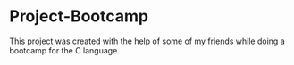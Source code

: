 # Project-Bootcamp
This project was created with the help of some of my friends while doing a bootcamp for the C language.
